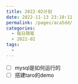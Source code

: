 ```yaml
---
title: 2022-02计划
date: 2022-11-13 23:10:11
permalink: /pages/aca5dd/
categories:
  - 每日随笔
  - 2022-02
tags:
  - 
---
```

- [ ]  mysql是如何运行的
- [ ]  搭建taro的demo